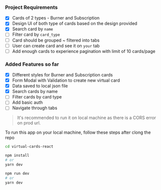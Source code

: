 ### Project Requirements

- [x] Cards of 2 types - Burner and Subscription
- [x] Design UI of both type of cards based on the design provided
- [x] Search card by `name`
- [ ] Filter card by `card_type`
- [ ] Card should be grouped ~ filtered into tabs
- [ ] User can create card and see it on `your` tab
- [ ] Add enough cards to experience pagination with limit of 10 cards/page

### Added Features so far

- [x] Different styles for Burner and Subscription cards
- [x] Form Modal with Validation to create new virtual card
- [x] Data saved to local json file
- [x] Search cards by name
- [ ] Filter cards by card type
- [ ] Add basic auth
- [ ] Navigate through tabs

> It's recommended to run it on local machine as there is a CORS error on prod url.

To run this app on your local machine, follow these steps after clong the repo

```bash
cd virtual-cards-react
```

```bash
npm install
# or
yarn dev
```

```bash
npm run dev
# or
yarn dev
```
